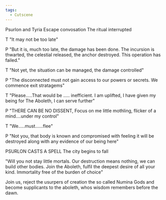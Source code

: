 ```yaml
---
tags:
  - Cutscene
---
```

Psurlon and Tyria Escape convosation
The ritual interrupted

T "It may not be too late"

P "But it is, much too late, the damage has been done. The incursion is thwarted, the celestial released, the anchor destroyed. This operation has failed."

T "Not yet, the situation can be managed, the damage controlled"

P "The disconnected must not gain access to our powers or secrets. We commence exit stratagems"

T "Please.....That would be ..... inefficient. I am uplifted, I have given my being for The Aboleth, I can serve further"

P "THERE CAN BE NO DISSENT, Focus on me little mothling, flicker of a mind....under my control"

T "We.....must......flee"

P "Not you, that body is known and compromised with feeling it will be destroyed along with any evidence of our being here"

PSURLON CASTS A SPELL
The city begins to fall

"Will you not stay little mortals. Our destruction means nothing, we can build other bodies. Join the Aboleth, fulfil the deepest desire of all your kind. Immortality free of the burden of choice"

Join us, reject the usurpers of creation the so called Numina Gods and become supplicants to the aboleth, whos wisdom remembers before the dawn.
